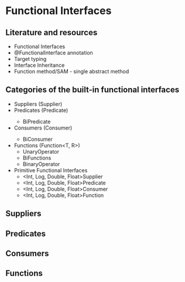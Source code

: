 # Functional Interfaces

## Literature and resources

- Functional Interfaces
- @FunctionalInterface annotation
- Target typing
- Interface Inheritance
- Function method/SAM - single abstract method

## Categories of the built-in functional interfaces

- Suppliers (Supplier<T>)
- Predicates (Predicate<T>)
    - BiPredicate
- Consumers (Consumer<T>)
    - BiConsumer
- Functions (Function<T, R>)
    - UnaryOperator
    - BiFunctions
    - BinaryOperator
- Primitive Functional Interfaces
    - <Int, Log, Double, Float>Supplier
    - <Int, Log, Double, Float>Predicate
    - <Int, Log, Double, Float>Consumer
    - <Int, Log, Double, Float>Function

## Suppliers

## Predicates

## Consumers

## Functions